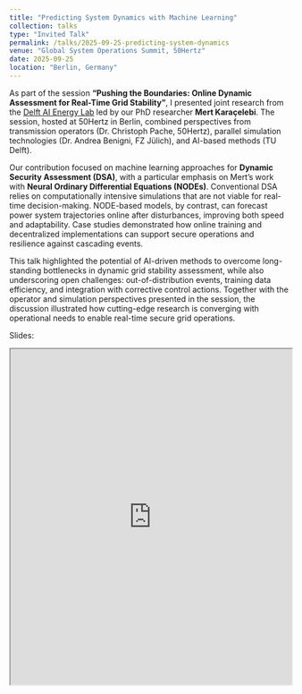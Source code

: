 ```yaml
---
title: "Predicting System Dynamics with Machine Learning"
collection: talks
type: "Invited Talk"
permalink: /talks/2025-09-25-predicting-system-dynamics
venue: "Global System Operations Summit, 50Hertz"
date: 2025-09-25
location: "Berlin, Germany"
---
```


As part of the session **“Pushing the Boundaries: Online Dynamic Assessment for Real-Time Grid Stability”**, I presented joint research from the [Delft AI Energy Lab](https://www.tudelft.nl/ai/delft-ai-energy-lab) led by our PhD researcher **Mert Karaçelebi**. The session, hosted at 50Hertz in Berlin, combined perspectives from transmission operators (Dr. Christoph Pache, 50Hertz), parallel simulation technologies (Dr. Andrea Benigni, FZ Jülich), and AI-based methods (TU Delft).

Our contribution focused on machine learning approaches for **Dynamic Security Assessment (DSA)**, with a particular emphasis on Mert’s work with **Neural Ordinary Differential Equations (NODEs)**. Conventional DSA relies on computationally intensive simulations that are not viable for real-time decision-making. NODE-based models, by contrast, can forecast power system trajectories online after disturbances, improving both speed and adaptability. Case studies demonstrated how online training and decentralized implementations can support secure operations and resilience against cascading events.

This talk highlighted the potential of AI-driven methods to overcome long-standing bottlenecks in dynamic grid stability assessment, while also underscoring open challenges: out-of-distribution events, training data efficiency, and integration with corrective control actions. Together with the operator and simulation perspectives presented in the session, the discussion illustrated how cutting-edge research is converging with operational needs to enable real-time secure grid operations.

Slides:  
<iframe src="https://JochenC.github.io/files/Jochen%20Cremer%2025-09%2050Hertz%20-%20public.pdf" width="100%" height="600px">
    This browser does not support PDFs. Please download the PDF to view it: 
    <a href="https://JochenC.github.io/files/Jochen%20Cremer%2025-09%2050Hertz%20-%20public.pdf">Download PDF</a>.
</iframe>

